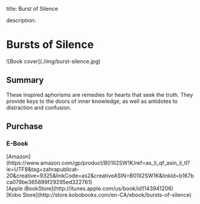 title: Burst of Silence

description:

# Bursts of Silence

<div markdown="1" class="cover-image">
![Book cover](./img/burst-silence.jpg)
</div>

## Summary

These inspired aphorisms are remedies for hearts that seek the truth. They provide keys to the doors of inner knowledge, as well as antidotes to distraction and confusion.

## Purchase

### E-Book

<div markdown="3" class="purchase-link">
[Amazon](https://www.amazon.com/gp/product/B01II2SW1K/ref=as_li_qf_asin_il_tl?ie=UTF8&tag=zahrapublicat-20&creative=9325&linkCode=as2&creativeASIN=B01II2SW1K&linkId=b167bca079be365699f29295ed322761)
</div>

<div markdown="3" class="purchase-link">
[Apple iBookStore](http://itunes.apple.com/us/book/id1143941206)
</div>

<div markdown="3" class="purchase-link">
[Kobo Store](http://store.kobobooks.com/en-CA/ebook/bursts-of-silence)
</div>